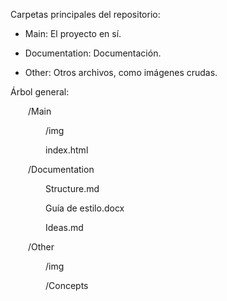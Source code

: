 Carpetas principales del repositorio:

- Main: El proyecto en sí.

- Documentation: Documentación.

- Other: Otros archivos, como imágenes crudas.

Árbol general:

&emsp;&emsp;/Main

&emsp;&emsp;&emsp;&emsp;/img

&emsp;&emsp;&emsp;&emsp;index.html

&emsp;&emsp;/Documentation

&emsp;&emsp;&emsp;&emsp;Structure.md
	
&emsp;&emsp;&emsp;&emsp;Guía de estilo.docx

&emsp;&emsp;&emsp;&emsp;Ideas.md
	
&emsp;&emsp;/Other

&emsp;&emsp;&emsp;&emsp;/img

&emsp;&emsp;&emsp;&emsp;/Concepts
